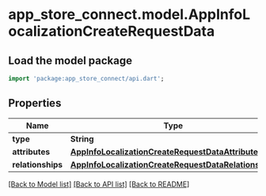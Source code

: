 # app_store_connect.model.AppInfoLocalizationCreateRequestData

## Load the model package
```dart
import 'package:app_store_connect/api.dart';
```

## Properties
Name | Type | Description | Notes
------------ | ------------- | ------------- | -------------
**type** | **String** |  | 
**attributes** | [**AppInfoLocalizationCreateRequestDataAttributes**](AppInfoLocalizationCreateRequestDataAttributes.md) |  | 
**relationships** | [**AppInfoLocalizationCreateRequestDataRelationships**](AppInfoLocalizationCreateRequestDataRelationships.md) |  | 

[[Back to Model list]](../README.md#documentation-for-models) [[Back to API list]](../README.md#documentation-for-api-endpoints) [[Back to README]](../README.md)


